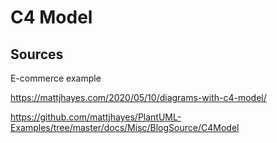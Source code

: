 # C4 Model




## Sources

E-commerce example

https://mattjhayes.com/2020/05/10/diagrams-with-c4-model/

https://github.com/mattjhayes/PlantUML-Examples/tree/master/docs/Misc/BlogSource/C4Model
